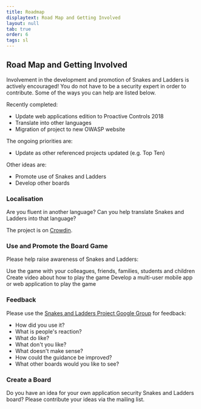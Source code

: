 ```yaml
---
title: Roadmap
displaytext: Road Map and Getting Involved
layout: null
tab: true
order: 6
tags: sl
---
```


## Road Map and Getting Involved

Involvement in the development and promotion of Snakes and Ladders is actively encouraged! You do not have to be a security expert in order to contribute. Some of the ways you can help are listed below.

Recently completed:

* Update web applications edition to Proactive Controls 2018
* Translate into other languages
* Migration of project to new OWASP website

The ongoing priorities are:

* Update as other referenced projects updated (e.g. Top Ten)

Other ideas are:

* Promote use of Snakes and Ladders
* Develop other boards

### Localisation

Are you fluent in another language? Can you help translate Snakes and Ladders into that language?

The project is on [Crowdin](https://crowdin.com/project/owasp-snakes-and-ladders).

### Use and Promote the Board Game
Please help raise awareness of Snakes and Ladders:

Use the game with your colleagues, friends, families, students and children
Create video about how to play the game
Develop a multi-user mobile app or web application to play the game

### Feedback

Please use the [Snakes and Ladders Project Google Group](https://groups.google.com/a/owasp.org/forum/#!forum/snakes-and-ladders-project) for feedback:

* How did you use it?
* What is people's reaction?
* What do like?
* What don't you like?
* What doesn't make sense?
* How could the guidance be improved?
* What other boards would you like to see?

### Create a Board

Do you have an idea for your own application security Snakes and Ladders board? Please contribute your ideas via the mailing list.

